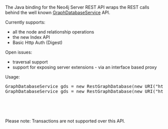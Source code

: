 The Java binding for the Neo4j Server REST API wraps the REST calls behind the well known
[GraphDatabaseService](http://api.neo4j.org/1.2/org/neo4j/graphdb/GraphDatabaseService.html) API.

Currently supports:
* all the node and relationship operations
* the new Index API
* Basic Http Auth (Digest)

Open issues:
* traversal support
* support for exposing server extensions - via an interface based proxy

Usage:

<pre>
GraphDatabaseService gds = new RestGraphDatabase(new URI("http://localhost:7474/db/data"));
GraphDatabaseService gds = new RestGraphDatabase(new URI("http://localhost:7474/db/data"),username,password);

<bean id="graphDbService" class="org.neo4j.rest.graphdb.RestGraphDatabase" destroy-method="shutdown">
    <constructor-arg index="0" value="http://localhost:7474/db/data" />
</bean>
</pre>

Please note: Transactions are not supported over this API.

